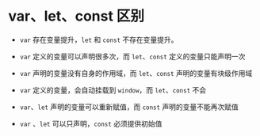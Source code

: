 # var、let、const 区别

- `var` 存在变量提升，`let` 和 `const` 不存在变量提升。

- `var` 定义的变量可以声明很多次，而 `let`、`const` 定义的变量只能声明一次

- `var` 声明的变量没有自身的作用域，而 `let`、`const` 声明的变量有块级作用域

- `var` 定义的变量，会自动挂载到 `window`，而 `let`、`const` 不会

- `var`、`let` 声明的变量可以重新赋值，而 `const` 声明的变量不能再次赋值

- `var` 、`let` 可以只声明，`const` 必须提供初始值
